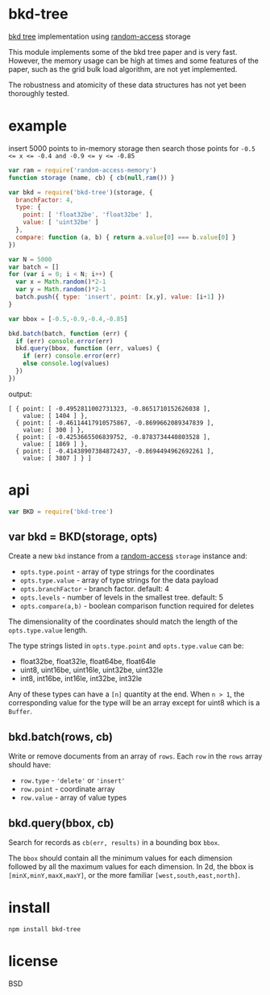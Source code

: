 # bkd-tree

[bkd tree][bkd] implementation using [random-access][] storage

[bkd]: https://users.cs.duke.edu/~pankaj/publications/papers/bkd-sstd.pdf
[random-access]: https://www.npmjs.com/package/abstract-random-access

This module implements some of the bkd tree paper and is very fast. However, the
memory usage can be high at times and some features of the paper, such as the
grid bulk load algorithm, are not yet implemented.

The robustness and atomicity of these data structures has not yet been
thoroughly tested.

# example

insert 5000 points to in-memory storage then search those points for
`-0.5 <= x <= -0.4 and -0.9 <= y <= -0.85`

``` js
var ram = require('random-access-memory')
function storage (name, cb) { cb(null,ram()) }

var bkd = require('bkd-tree')(storage, {
  branchFactor: 4,
  type: {
    point: [ 'float32be', 'float32be' ],
    value: [ 'uint32be' ]
  },
  compare: function (a, b) { return a.value[0] === b.value[0] }
})

var N = 5000
var batch = []
for (var i = 0; i < N; i++) {
  var x = Math.random()*2-1
  var y = Math.random()*2-1
  batch.push({ type: 'insert', point: [x,y], value: [i+1] })
}

var bbox = [-0.5,-0.9,-0.4,-0.85]

bkd.batch(batch, function (err) {
  if (err) console.error(err)
  bkd.query(bbox, function (err, values) {
    if (err) console.error(err)
    else console.log(values)
  })
})
```

output:

```
[ { point: [ -0.4952811002731323, -0.8651710152626038 ],
    value: [ 1404 ] },
  { point: [ -0.46114417910575867, -0.8699662089347839 ],
    value: [ 300 ] },
  { point: [ -0.4253665506839752, -0.8783734440803528 ],
    value: [ 1869 ] },
  { point: [ -0.41438907384872437, -0.8694494962692261 ],
    value: [ 3807 ] } ]
```

# api

``` js
var BKD = require('bkd-tree')
```

## var bkd = BKD(storage, opts)

Create a new `bkd` instance from a [random-access][] `storage` instance and:

* `opts.type.point` - array of type strings for the coordinates
* `opts.type.value` - array of type strings for the data payload
* `opts.branchFactor` - branch factor. default: 4
* `opts.levels` - number of levels in the smallest tree. default: 5
* `opts.compare(a,b)` - boolean comparison function required for deletes

The dimensionality of the coordinates should match the length of the
`opts.type.value` length.

The type strings listed in `opts.type.point` and `opts.type.value` can be:

* float32be, float32le, float64be, float64le
* uint8, uint16be, uint16le, uint32be, uint32le
* int8, int16be, int16le, int32be, int32le

Any of these types can have a `[n]` quantity at the end. When `n > 1`, the
corresponding value for the type will be an array except for uint8 which is a
`Buffer`.

## bkd.batch(rows, cb)

Write or remove documents from an array of `rows`. Each `row` in the `rows`
array should have:

* `row.type` - `'delete'` or `'insert'`
* `row.point` - coordinate array
* `row.value` - array of value types

## bkd.query(bbox, cb)

Search for records as `cb(err, results)` in a bounding box `bbox`.

The `bbox` should contain all the minimum values for each dimension followed by
all the maximum values for each dimension. In 2d, the bbox is
`[minX,minY,maxX,maxY]`, or the more familiar `[west,south,east,north]`.

# install

```
npm install bkd-tree
```

# license

BSD
